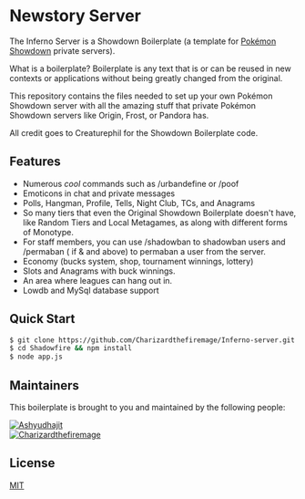 # Newstory Server

The Inferno Server is a Showdown Boilerplate (a template for [Pokémon Showdown](https://github.com/Zarel/Pokemon-Showdown)
private servers).

What is a boilerplate? Boilerplate is any text that is or can be reused in new
contexts or applications without being greatly changed from the original.

This repository contains the files needed to set up your own Pokémon Showdown
server with all the amazing stuff that private Pokémon Showdown servers like
Origin, Frost, or Pandora has.

All credit goes to Creaturephil for the Showdown Boilerplate code. 


## Features

- Numerous *cool* commands such as /urbandefine or /poof
- Emoticons in chat and private messages
- Polls, Hangman, Profile, Tells, Night Club, TCs, and Anagrams
- So many tiers that even the Original Showdown Boilerplate doesn't have, like Random Tiers and Local Metagames, as along with different forms of Monotype.
- For staff members, you can use /shadowban to shadowban users and /permaban ( if & and above) to permaban a user from the server.
- Economy (bucks system, shop, tournament winnings, lottery)
- Slots and Anagrams with buck winnings.
- An area where leagues can hang out in. 
- Lowdb and MySql database support

## Quick Start

```bash
$ git clone https://github.com/Charizardthefiremage/Inferno-server.git
$ cd Shadowfire && npm install
$ node app.js
```

## Maintainers

This boilerplate is brought to you and maintained by the following people:


[![Ashyudhajit](https://avatars1.githubusercontent.com/u/16153581?v=3&s=96)](https://github.com/ashyudhajit)     
[![Charizardthefiremage](https://avatars1.githubusercontent.com/u/14117114?v=3&s=96)](https://github.com/charizardthefiremage)       


## License

[MIT](LICENSE)
